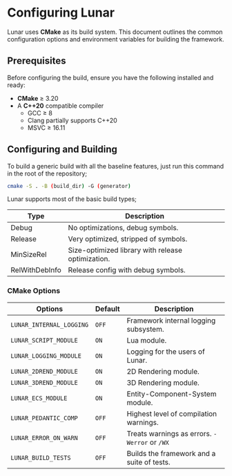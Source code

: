 # Configuring Lunar
<!-- I can't wait for this project to balloon in complexity! -->
Lunar uses **CMake** as its build system. This document outlines the common configuration options and environment variables for building the framework.

## Prerequisites

Before configuring the build, ensure you have the following installed and ready:
 - **CMake** $\geq$ 3.20
 - A **C++20** compatible compiler
    * GCC $\geq$ 8
    * Clang partially supports C++20
    * MSVC $\geq$ 16.11

## Configuring and Building

To build a generic build with all the baseline features, just run this command in the root of the repository;

```bash
cmake -S . -B (build_dir) -G (generator)
```

Lunar supports most of the basic build types;

| Type | Description |
| ---- | ----------- |
| Debug | No optimizations, debug symbols. |
| Release | Very optimized, stripped of symbols. |
| MinSizeRel | Size-optimized library with release optimization. |
| RelWithDebInfo | Release config with debug symbols. |

### CMake Options

| Options | Default | Description |
| ------- | ------- | ----------- |
| `LUNAR_INTERNAL_LOGGING` | `OFF` | Framework internal logging subsystem. |
| `LUNAR_SCRIPT_MODULE` | `ON` | Lua module. |
| `LUNAR_LOGGING_MODULE` | `ON` | Logging for the users of Lunar. |
| `LUNAR_2DREND_MODULE` | `ON` | 2D Rendering module. |
| `LUNAR_3DREND_MODULE` | `ON` | 3D Rendering module. |
| `LUNAR_ECS_MODULE` | `ON` | Entity-Component-System module. |
| `LUNAR_PEDANTIC_COMP` | `OFF` | Highest level of compilation warnings. |
| `LUNAR_ERROR_ON_WARN` | `OFF` | Treats warnings as errors. `-Werror` or `/WX` |
| `LUNAR_BUILD_TESTS` | `OFF` | Builds the framework and a suite of tests. |
